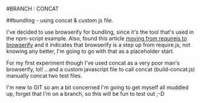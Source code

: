 #BRANCH : CONCAT

##bundling - using concat & custom js file.

I've decided to use browserify for bundling,  since it's the tool that's used in the npm-script example. Also, found this article 
[moving from requirejs to browserify](http://orizens.com/wp/topics/a-journey-from-require-js-to-browserify/) and it indicates that browserify is a step up from require.js, not knowing any better, I'm going to go with that as a placeholder start.

For my first experiment though I've used concat as a very poor man's browserify, lol! ...and a custom javascript file to call concat (build-concat.js) manually concat two test files. 

I'm new to GIT so am a bit concerned I'm going to get myself all muddled up, forget that I'm on a branch, so this will be fun to test out ;-D